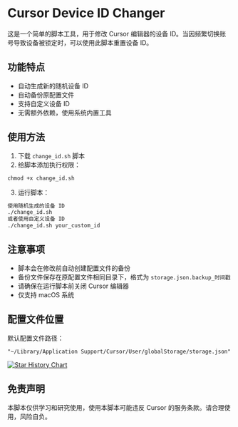 # Cursor Device ID Changer

这是一个简单的脚本工具，用于修改 Cursor 编辑器的设备 ID。当因频繁切换账号导致设备被锁定时，可以使用此脚本重置设备 ID。

## 功能特点

- 自动生成新的随机设备 ID
- 自动备份原配置文件
- 支持自定义设备 ID
- 无需额外依赖，使用系统内置工具

## 使用方法

1. 下载 `change_id.sh` 脚本
2. 给脚本添加执行权限：

```base
chmod +x change_id.sh
```

3. 运行脚本：

```bash
使用随机生成的设备 ID
./change_id.sh
或者使用自定义设备 ID
./change_id.sh your_custom_id
```


## 注意事项

- 脚本会在修改前自动创建配置文件的备份
- 备份文件保存在原配置文件相同目录下，格式为 `storage.json.backup_时间戳`
- 请确保在运行脚本前关闭 Cursor 编辑器
- 仅支持 macOS 系统

## 配置文件位置

默认配置文件路径：
```
"~/Library/Application Support/Cursor/User/globalStorage/storage.json"
```


[![Star History Chart](https://api.star-history.com/svg?repos=fly8888/cursor_machine_id&type=Area)](https://star-history.com/#fly8888/cursor_machine_id&Area)

## 免责声明

本脚本仅供学习和研究使用，使用本脚本可能违反 Cursor 的服务条款。请合理使用，风险自负。
